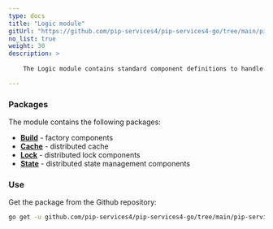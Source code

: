 ```yaml
---
type: docs
title: "Logic module"
gitUrl: "https://github.com/pip-services4/pip-services4-go/tree/main/pip-services4-logic-go"
no_list: true
weight: 30
description: > 
 
    The Logic module contains standard component definitions to handle complex business transactions.

---
```



### Packages

The module contains the following packages:

- [**Build**](build) - factory components
- [**Cache**](cache) - distributed cache
- [**Lock**](lock) -  distributed lock components
- [**State**](state) -  distributed state management components



### Use
Get the package from the Github repository:
```bash
go get -u github.com/pip-services4/pip-services4-go/tree/main/pip-services4-logic-go@latest
```
